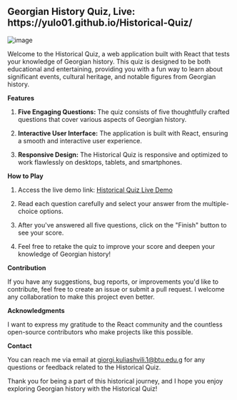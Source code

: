 <h2>Georgian History Quiz, Live: https://yulo01.github.io/Historical-Quiz/</h2>

![image](https://github.com/yulo01/Historical-Quiz/assets/93291077/66d5ad79-593d-482d-916b-8d7ae07b1d31)

Welcome to the Historical Quiz, a web application built with React that tests your knowledge of Georgian history. This quiz is designed to be both educational and entertaining, providing you with a fun way to learn about significant events, cultural heritage, and notable figures from Georgian history.



**Features**

1. **Five Engaging Questions:** The quiz consists of five thoughtfully crafted questions that cover various aspects of Georgian history.

2. **Interactive User Interface:** The application is built with React, ensuring a smooth and interactive user experience.

3. **Responsive Design:** The Historical Quiz is responsive and optimized to work flawlessly on desktops, tablets, and smartphones.

**How to Play**

1. Access the live demo link: [Historical Quiz Live Demo](https://yulo01.github.io/Historical-Quiz/)

2. Read each question carefully and select your answer from the multiple-choice options.

3. After you've answered all five questions, click on the "Finish" button to see your score.

4. Feel free to retake the quiz to improve your score and deepen your knowledge of Georgian history!


**Contribution**

If you have any suggestions, bug reports, or improvements you'd like to contribute, feel free to create an issue or submit a pull request. I welcome any collaboration to make this project even better.

**Acknowledgments**

I want to express my gratitude to the React community and the countless open-source contributors who make projects like this possible.

**Contact**

You can reach me via email at [giorgi.kuliashvili.1@btu.edu.g](mailto:giorgi.kuliashvili.1@btu.edu.ge) for any questions or feedback related to the Historical Quiz.

Thank you for being a part of this historical journey, and I hope you enjoy exploring Georgian history with the Historical Quiz!
